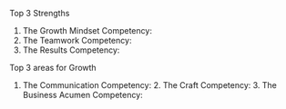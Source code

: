 Top 3 Strengths

1. The Growth Mindset Competency:
2. The Teamwork Competency:
3. The Results Competency:

Top 3 areas for Growth

1. The Communication Competency:
2. The Craft Competency:
3. The Business Acumen Competency:

